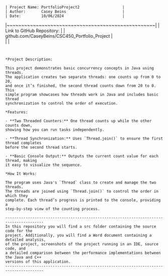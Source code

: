   ~~~~~~~~~~~~~~~~~~~~~~~~~~~~~~~~~~~~~~~~~~~~~~~~~~~
 | Project Name: PortfolioProject2                   |
 | Author:       Casey Beins                         |
 | Date:         10/06/2024                          |
  ~~~~~~~~~~~~~~~~~~~~~~~~~~~~~~~~~~~~~~~~~~~~~~~~~~~

                                                      
 |~~~~~~~~~~~~~~~~~~~~~~~~~~~~~~~~~~~~~~~~~~~~~~~~~~~|
 | Link to GitHub Repository:                        |
 | github.com/CaseyBeins/CSC450_Portfolio_Project    |   
 |                                                   |
  ~~~~~~~~~~~~~~~~~~~~~~~~~~~~~~~~~~~~~~~~~~~~~~~~~~~


 *Project Description:

 This project demonstrates basic concurrency concepts in Java using threads. 
 The application creates two separate threads: one counts up from 0 to 20, 
 and once it’s finished, the second thread counts down from 20 to 0. This 
 simple program showcases how threads work in Java and includes basic thread 
 synchronization to control the order of execution.

 *Features:

 - **Two Threaded Counters:** One thread counts up while the other counts down, 
 showing how you can run tasks independently.
 
 - **Thread Synchronization:** Uses `Thread.join()` to ensure the first thread completes 
 before the second thread starts.
 
 - **Basic Console Output:** Outputs the current count value for each thread, making 
 it easy to visualize the sequence.

 *How It Works:
 
 The program uses Java's `Thread` class to create and manage the two threads. 
 The threads are joined using `Thread.join()` to control the order in which they 
 complete. Each thread’s progress is printed to the console, providing a 
 step-by-step view of the counting process.

 ---------------------------------------------------------------------------------------
 In this repository you will find a src folder containing the source code for the 
 project. Additionally, you will find a Word document containing a detailed analysis, 
 of the project, screenshots of the project running in an IDE, source code, and 
 a detailed comparison between the performance implementations between the Java and C++ 
 versions of this application. 
 ---------------------------------------------------------------------------------------
